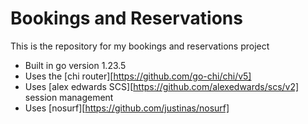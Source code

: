 # Bookings and Reservations

This is the repository for my bookings and reservations project

- Built in go version 1.23.5
- Uses the [chi router][https://github.com/go-chi/chi/v5]
- Uses [alex edwards SCS][https://github.com/alexedwards/scs/v2] session management
- Uses [nosurf][https://github.com/justinas/nosurf]